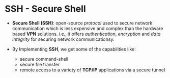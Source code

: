 # SSH - Secure Shell

* __Secure Shell (SSH)__: open-source _protocol_ used to secure network communication which is less expensive and complex than the hardware based __VPN__ solutions. i.e., it offers _authentication_, _encryption_ and _data integrity_ for securing network communicationsy. 

* By Implementing __SSH__, we get some of the capabilities like:
    - secure command-shell
    - secure file transfer
    - remote access to a variety of __TCP/IP__ applications via a secure tunnel